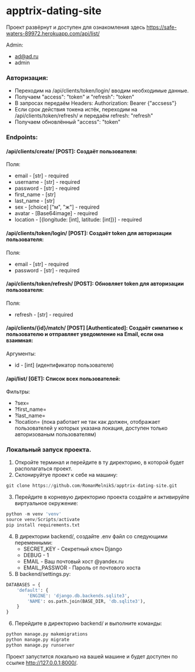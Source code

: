 # apptrix-dating-site

Проект развёрнут и доступен для ознакомления здесь https://safe-waters-89972.herokuapp.com/api/list/

Admin:
- ad@ad.ru
- admin

### Авторизация:
- Переходим на /api/clients/token/login/ вводим необходимые данные.
- Получаем "access": "token" и "refresh": "token"
- В запросах передаём Headers: Authorization: Bearer {"accsess"}
- Если срок действия токена истёк, переходим на /api/clients/token/refresh/ и передаём refresh: "refresh"
- Получаем обновлённый "access": "token"

### Endpoints:
#### /api/clients/create/ [POST]: Cоздаёт пользователя:
Поля:
- email - [str] - required
- username - [str] - required
- password - [str] - required
- first_name - [str]
- last_name - [str]
- sex - [choice] ["м", "ж"] - required
- avatar - [Base64image] - required
- location - [{longitude: [int], latitude: [int]}] - required

#### /api/clients/token/login/ [POST]: Cоздаёт token для авторизации пользователя:
Поля:
- email - [str] - required
- password - [str] - required

#### /api/clients/token/refresh/ [POST]: Обновляет token для авторизации пользователя:
Поля:
- refresh - [str] - required

#### /api/clients/{id}/match/ [POST] [Authenticated]: Создаёт симпатию к пользователю и отправляет уведомление на Email, если она взаимная:
Аргументы:
- id - [int] (идентификатор пользователя)

#### /api/list/ [GET]: Список всех пользователей:
Фильтры:
- ?sex= 
- ?first_name=
- ?last_name=
- ?location= (пока работает не так как должен, отображает пользователей у которых указана локация, доступен только авторизованым пользователям) 



### Локальный запуск проекта.
1. Откройте терминал и перейдите в ту директорию, в которой будет располагаться проект.
2. Склонируйтуе проект к себе на машину:
```python
git clone https://github.com/RomanMelnikS/apptrix-dating-site.git
```
3. Перейдите в корневую директорию проекта создайте и активируйте виртуальное окружение:
```python
python -m venv 'venv'
source venv/Scripts/activate
pip install requirements.txt
```
4. В директории backend/, создайте .env файл со следующими переменными:
    - SECRET_KEY - Секретный ключ Django
    - DEBUG - 1
    - EMAIL - Ваш почтовый хост @yandex.ru
    - EMAIL_PASSWOR - Пароль от почтового хоста
5. В backend/settings.py:
```python
DATABASES = {
    'default': {
        'ENGINE': 'django.db.backends.sqlite3',
        'NAME': os.path.join(BASE_DIR, 'db.sqlite3'),
    }
}
```
6. Перейдите в директорию backend/ и выполните команды:
```python
python manage.py makemigrations
python manage.py migrate
python manage.py runserver
```
Проект запустится локально на вашей машине и будет доступен по ссылке http://127.0.0.1:8000/.
